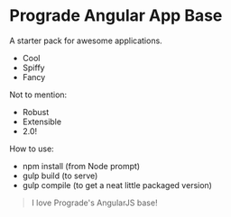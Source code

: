# Prograde Angular App Base

A starter pack for awesome applications.

  - Cool
  - Spiffy
  - Fancy

Not to mention:
  - Robust
  - Extensible
  - 2.0!
  
How to use:

 - npm install (from Node prompt)
 - gulp build (to serve)
 - gulp compile (to get a neat little packaged version)

> I love Prograde's AngularJS base!
